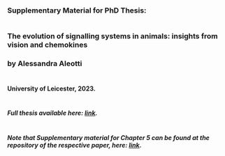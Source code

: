 ### Supplementary Material for PhD Thesis:
#
### **The evolution of signalling systems in animals: insights from vision and chemokines**
### by Alessandra Aleotti
#
#### University of Leicester, 2023.
#
##### Full thesis available here: [link](https://figshare.le.ac.uk/articles/thesis/The_evolution_of_signalling_systems_in_animals_insights_from_vision_and_chemokines/26068018?file=47153059).
#
##### Note that Supplementary material for Chapter 5 can be found at the repository of the respective paper, here: [link](https://github.com/Roberto-Feuda-Lab/Chemokine2023.git).
#
